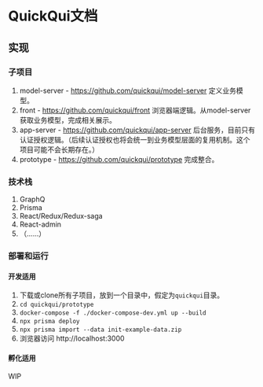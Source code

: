 # QuickQui文档

## 实现

### 子项目

1. model-server - https://github.com/quickqui/model-server 定义业务模型。
2. front - https://github.com/quickqui/front 浏览器端逻辑。从model-server获取业务模型，完成相关展示。
1. app-server -  https://github.com/quickqui/app-server 后台服务，目前只有认证授权逻辑。（后续认证授权也将会统一到业务模型层面的复用机制。这个项目可能不会长期存在。）
3. prototype - https://github.com/quickqui/prototype 完成整合。

### 技术栈

1. GraphQ
2. Prisma
3. React/Redux/Redux-saga
4. React-admin
5. （……）

### 部署和运行

#### 开发适用

1. 下载或clone所有子项目，放到一个目录中，假定为`quickqui`目录。
2. `cd quickqui/prototype`
3. `docker-compose -f ./docker-compose-dev.yml up --build`
4. `npx prisma deploy`
5. `npx prisma import --data init-example-data.zip`
6. 浏览器访问 http://localhost:3000

#### 孵化适用

WIP
